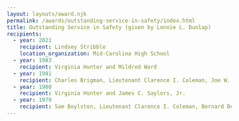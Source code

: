 ```yaml
---
layout: layouts/award.njk
permalink: /awards/outstanding-service-in-safety/index.html
title: Outstanding Service in Safety (given by Lonnie L. Dunlap)
recipients:
  - year: 2021
    recipient: Lindsey Stribble
    location_organization: Mid-Carolina High School
  - year: 1983
    recipient: Virginia Hunter and Mildred Ward
  - year: 1981
    recipient: Charles Brigman, Lieutenant Clarence I. Coleman, Joe W. Grant, Jr., Emmett Hutto, and Dr. Harry Stille
  - year: 1980
    recipient: Virginia Hunter and James C. Saylors, Jr.
  - year: 1979
    recipient: Sam Boylston, Lieutenant Clarence I. Coleman, Bernard Decker, Paul Jordan, Jethro McCain, James T. McCray, O Cliff Nix, Joe D. Sabbadino, Dudley Triplett and Mildred Ward
---
```

